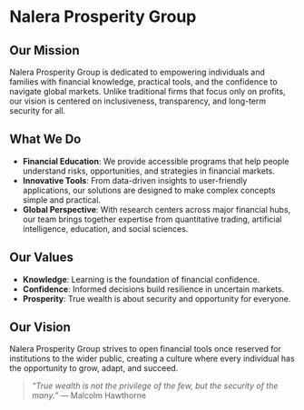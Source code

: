 # Nalera Prosperity Group  

## Our Mission  
Nalera Prosperity Group is dedicated to empowering individuals and families with financial knowledge, practical tools, and the confidence to navigate global markets. Unlike traditional firms that focus only on profits, our vision is centered on inclusiveness, transparency, and long-term security for all.  

## What We Do  
- **Financial Education**: We provide accessible programs that help people understand risks, opportunities, and strategies in financial markets.  
- **Innovative Tools**: From data-driven insights to user-friendly applications, our solutions are designed to make complex concepts simple and practical.  
- **Global Perspective**: With research centers across major financial hubs, our team brings together expertise from quantitative trading, artificial intelligence, education, and social sciences.  

## Our Values  
- **Knowledge**: Learning is the foundation of financial confidence.  
- **Confidence**: Informed decisions build resilience in uncertain markets.  
- **Prosperity**: True wealth is about security and opportunity for everyone.  

## Our Vision  
Nalera Prosperity Group strives to open financial tools once reserved for institutions to the wider public, creating a culture where every individual has the opportunity to grow, adapt, and succeed.  

> *“True wealth is not the privilege of the few, but the security of the many.”* — Malcolm Hawthorne  
